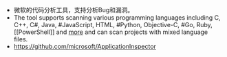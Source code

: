 - 微软的代码分析工具，支持分析Bug和漏洞。
- The tool supports scanning various programming languages including C, 
  C++, C#, Java, #JavaScript, HTML, #Python, Objective-C, #Go, Ruby, 
  [[PowerShell]] and [more](https://github.com/microsoft/ApplicationInspector/wiki/3.4-Applies_to-(languages)) and can scan projects with mixed language files.
- https://github.com/microsoft/ApplicationInspector